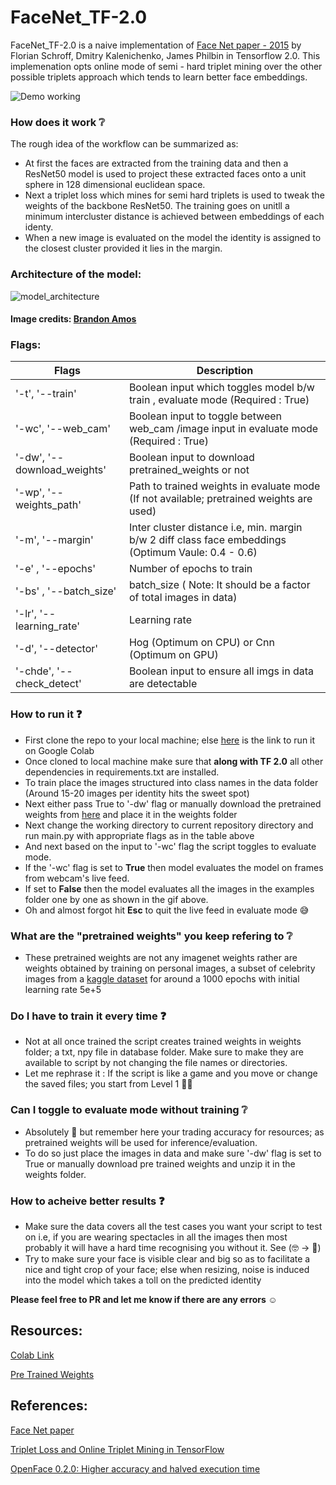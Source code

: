 # FaceNet_TF-2.0
FaceNet_TF-2.0 is a naive implementation of [Face Net paper - 2015](https://arxiv.org/abs/1503.03832) by Florian Schroff, Dmitry Kalenichenko, James Philbin in Tensorflow 2.0. 
This implemenation opts online mode of semi - hard triplet mining over the other possible triplets approach which tends to learn better face embeddings.

![Demo working](/assets/Final-cut.gif)

### How does it work :grey_question:

The rough idea of the workflow can be summarized as:

- At first the faces are extracted from the training data and then a ResNet50 model is used to project these extracted faces onto a unit sphere in 128 dimensional euclidean 
space. 
- Next a triplet loss which mines for semi hard triplets is used to tweak the weights of the backbone ResNet50. The training goes on unitll a minimum intercluster distance 
is achieved between embeddings of each identy. 
- When a new image is evaluated on the model the identity is assigned to the closest cluster provided it lies in the margin.

### Architecture of the model:
![model_architecture](http://bamos.github.io/data/2016-01-19/optimization-after.png)

#### Image credits: [Brandon Amos](http://bamos.github.io/2016/01/19/openface-0.2.0/)

### Flags:

Flags | Description
----------- | ------------------
'-t', '--train' | Boolean input which toggles model b/w train , evaluate mode (Required : True)
'-wc', '--web_cam' | Boolean input to toggle between web_cam /image input in evaluate mode (Required : True)
'-dw', '--download_weights' | Boolean input to download pretrained_weights or not
'-wp', '--weights_path' | Path to trained weights in evaluate mode (If not available; pretrained weights are used)
'-m', '--margin' | Inter cluster distance i.e, min. margin b/w 2 diff class face embeddings (Optimum Vaule: 0.4 - 0.6)
'-e' , '--epochs' | Number of epochs to train
'-bs' , '--batch_size' | batch_size ( Note: It should be a factor of total images in data)
'-lr', '--learning_rate' | Learning rate 
'-d', '--detector' | Hog (Optimum on CPU) or Cnn (Optimum on GPU)
'-chde', '--check_detect' | Boolean input to ensure all imgs in data are detectable


### How to run it :question:
- First clone the repo to your local machine; else [here](https://colab.research.google.com/drive/15lbTBNEZDsOdbIarumT5QQDdMWtx_96n?usp=sharing) is the link to run it on Google Colab 
- Once cloned to local machine make sure that **along with TF 2.0** all other dependencies in requirements.txt are installed.
- To train place the images structured into class names in the data folder (Around 15-20 images per identity hits the sweet spot)
- Next either pass True to '-dw' flag or manually download the pretrained weights from [here](https://drive.google.com/uc?export=download&confirm=tOfl&id=1NYd6cQlewoQiFH71BHeOy2eTsZEvGzLg) and place it in the weights folder
- Next change the working directory to current repository directory and run main.py with appropriate flags as in the table above
- And next based on the input to '-wc' flag the script toggles to evaluate mode. 
- If the '-wc' flag is set to **True** then model evaluates the model on frames from webcam's live feed.
- If set to **False** then the model evaluates all the images in the examples folder one by one as shown in the gif above.
- Oh and almost forgot hit **Esc** to quit the live feed in evaluate mode :sweat_smile:


### What are the "pretrained weights" you keep refering to :grey_question:
- These pretrained weights are not any imagenet weights rather are weights obtained by training on personal images, a subset of celebrity images from a [kaggle dataset](https://www.kaggle.com/havingfun/100-bollywood-celebrity-faces?) for around a 1000 epochs with initial learning rate 5e+5


### Do I have to train it every time :question:
- Not at all once trained the script creates trained weights in weights folder; a txt, npy file in database folder. Make sure to make they are available to script by not 
changing the file names or directories.
- Let me rephrase it : If the script is like a game and you move or change the saved files; you start from Level 1 :grimacing::sweat_smile:


### Can I toggle to evaluate mode without training :grey_question:
- Absolutely :punch: but remember here your trading accuracy for resources; as pretrained weights will be used for inference/evaluation.
- To do so just place the images in data and make sure '-dw' flag is set to True or manually download pre trained weights 
and unzip it in the weights folder.


### How to acheive better results :question:
- Make sure the data covers all the test cases you want your script to test on i.e, if you are wearing spectacles in all the images then most probably it will have a hard 
time recognising you without it. See (:nerd_face: -> :man:)
- Try to make sure your face is visible clear and big so as to facilitate a nice and tight crop of your face; else when resizing, noise is induced into the model 
which takes a toll on the predicted identity

**Please feel free to PR and let me know if there are any errors :relaxed:**
## Resources:

[Colab Link](https://colab.research.google.com/drive/15lbTBNEZDsOdbIarumT5QQDdMWtx_96n?usp=sharing)

[Pre Trained Weights](https://drive.google.com/uc?export=download&confirm=tOfl&id=1NYd6cQlewoQiFH71BHeOy2eTsZEvGzLg)

## References:

[Face Net paper](https://arxiv.org/abs/1503.03832)

[Triplet Loss and Online Triplet Mining in TensorFlow](https://omoindrot.github.io/triplet-loss)

[OpenFace 0.2.0: Higher accuracy and halved execution time](http://bamos.github.io/2016/01/19/openface-0.2.0/)
